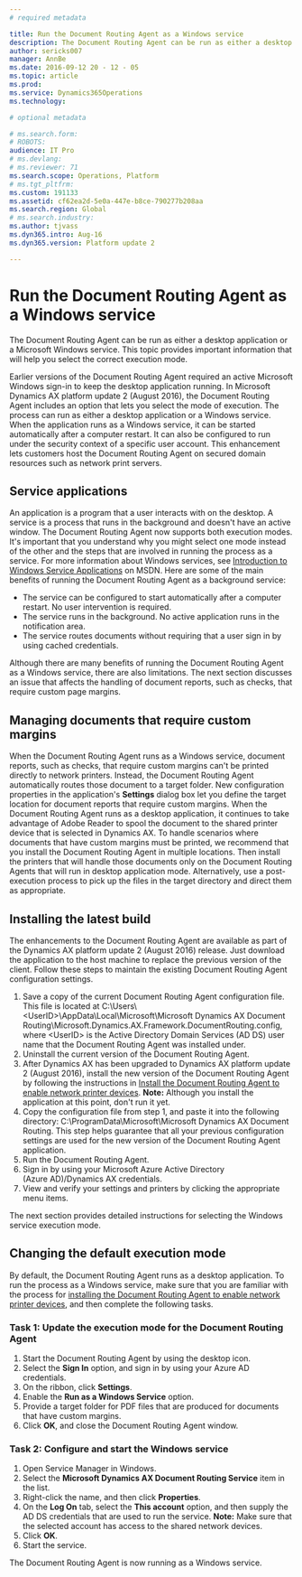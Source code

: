 ```yaml
---
# required metadata

title: Run the Document Routing Agent as a Windows service
description: The Document Routing Agent can be run as either a desktop application or a Microsoft Windows service. This topic provides important information that will help you select the correct execution mode.
author: sericks007
manager: AnnBe
ms.date: 2016-09-12 20 - 12 - 05
ms.topic: article
ms.prod: 
ms.service: Dynamics365Operations
ms.technology: 

# optional metadata

# ms.search.form: 
# ROBOTS: 
audience: IT Pro
# ms.devlang: 
# ms.reviewer: 71
ms.search.scope: Operations, Platform
# ms.tgt_pltfrm: 
ms.custom: 191133
ms.assetid: cf62ea2d-5e0a-447e-b8ce-790277b208aa
ms.search.region: Global
# ms.search.industry: 
ms.author: tjvass
ms.dyn365.intro: Aug-16
ms.dyn365.version: Platform update 2

---
```


# Run the Document Routing Agent as a Windows service

The Document Routing Agent can be run as either a desktop application or a Microsoft Windows service. This topic provides important information that will help you select the correct execution mode.

Earlier versions of the Document Routing Agent required an active Microsoft Windows sign-in to keep the desktop application running. In Microsoft Dynamics AX platform update 2 (August 2016), the Document Routing Agent includes an option that lets you select the mode of execution. The process can run as either a desktop application or a Windows service. When the application runs as a Windows service, it can be started automatically after a computer restart. It can also be configured to run under the security context of a specific user account. This enhancement lets customers host the Document Routing Agent on secured domain resources such as network print servers.

## Service applications
An application is a program that a user interacts with on the desktop. A service is a process that runs in the background and doesn't have an active window. The Document Routing Agent now supports both execution modes. It's important that you understand why you might select one mode instead of the other and the steps that are involved in running the process as a service. For more information about Windows services, see [Introduction to Windows Service Applications](https://msdn.microsoft.com/en-us/library/d56de412(v=vs.110).aspx) on MSDN. Here are some of the main benefits of running the Document Routing Agent as a background service:

-   The service can be configured to start automatically after a computer restart. No user intervention is required.
-   The service runs in the background. No active application runs in the notification area.
-   The service routes documents without requiring that a user sign in by using cached credentials.

Although there are many benefits of running the Document Routing Agent as a Windows service, there are also limitations. The next section discusses an issue that affects the handling of document reports, such as checks, that require custom page margins.

## Managing documents that require custom margins
When the Document Routing Agent runs as a Windows service, document reports, such as checks, that require custom margins can't be printed directly to network printers. Instead, the Document Routing Agent automatically routes those document to a target folder. New configuration properties in the application's **Settings** dialog box let you define the target location for document reports that require custom margins. When the Document Routing Agent runs as a desktop application, it continues to take advantage of Adobe Reader to spool the document to the shared printer device that is selected in Dynamics AX. To handle scenarios where documents that have custom margins must be printed, we recommend that you install the Document Routing Agent in multiple locations. Then install the printers that will handle those documents only on the Document Routing Agents that will run in desktop application mode. Alternatively, use a post-execution process to pick up the files in the target directory and direct them as appropriate.

## Installing the latest build
The enhancements to the Document Routing Agent are available as part of the Dynamics AX platform update 2 (August 2016) release. Just download the application to the host machine to replace the previous version of the client. Follow these steps to maintain the existing Document Routing Agent configuration settings.

1.  Save a copy of the current Document Routing Agent configuration file. This file is located at C:\\Users\\&lt;UserID&gt;\\AppData\\Local\\Microsoft\\Microsoft Dynamics AX Document Routing\\Microsoft.Dynamics.AX.Framework.DocumentRouting.config, where &lt;UserID&gt; is the Active Directory Domain Services (AD DS) user name that the Document Routing Agent was installed under.
2.  Uninstall the current version of the Document Routing Agent.
3.  After Dynamics AX has been upgraded to Dynamics AX platform update 2 (August 2016), install the new version of the Document Routing Agent by following the instructions in [Install the Document Routing Agent to enable network printer devices](install-document-routing-agent.md). **Note:** Although you install the application at this point, don't run it yet.
4.  Copy the configuration file from step 1, and paste it into the following directory: C:\\ProgramData\\Microsoft\\Microsoft Dynamics AX Document Routing. This step helps guarantee that all your previous configuration settings are used for the new version of the Document Routing Agent application.
5.  Run the Document Routing Agent.
6.  Sign in by using your Microsoft Azure Active Directory (Azure AD)/Dynamics AX credentials.
7.  View and verify your settings and printers by clicking the appropriate menu items.

The next section provides detailed instructions for selecting the Windows service execution mode.

## Changing the default execution mode
By default, the Document Routing Agent runs as a desktop application. To run the process as a Windows service, make sure that you are familiar with the process for [installing the Document Routing Agent to enable network printer devices](install-document-routing-agent.md), and then complete the following tasks.

### Task 1: Update the execution mode for the Document Routing Agent

1.  Start the Document Routing Agent by using the desktop icon.
2.  Select the **Sign In** option, and sign in by using your Azure AD credentials.
3.  On the ribbon, click **Settings**.
4.  Enable the **Run as a Windows Service** option.
5.  Provide a target folder for PDF files that are produced for documents that have custom margins.
6.  Click **OK**, and close the Document Routing Agent window.

### Task 2: Configure and start the Windows service

1.  Open Service Manager in Windows.
2.  Select the **Microsoft Dynamics AX Document Routing Service** item in the list.
3.  Right-click the name, and then click **Properties**.
4.  On the **Log On** tab, select the **This account** option, and then supply the AD DS credentials that are used to run the service. **Note:** Make sure that the selected account has access to the shared network devices.
5.  Click **OK**.
6.  Start the service.

The Document Routing Agent is now running as a Windows service.

